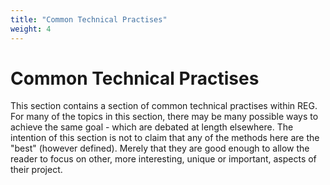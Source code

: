 ```yaml
---
title: "Common Technical Practises"
weight: 4
---
```


# Common Technical Practises

This section contains a section of common technical practises within REG. For many of the topics in this section, there may be many possible ways to achieve the same goal - which are debated at length elsewhere. The intention of this section is not to claim that any of the methods here are the "best" (however defined). Merely that they are good enough to allow the reader to focus on other, more interesting, unique or important, aspects of their project.

